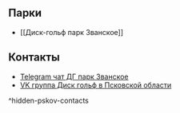 ## Парки
- [[Диск-гольф парк Званское]]

## Контакты
- [Telegram чат ДГ парк Званское](https://t.me/+Tv63ewM5Zuc3MTY6)
- [VK группа Диск гольф в Псковской области](https://vk.com/discgolfpskov)

^hidden-pskov-contacts